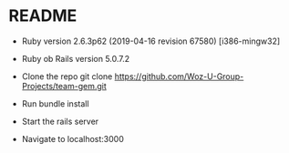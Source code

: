 # README

* Ruby version  2.6.3p62 (2019-04-16 revision 67580) [i386-mingw32]

* Ruby ob Rails version 5.0.7.2

* Clone the repo
  git clone https://github.com/Woz-U-Group-Projects/team-gem.git

* Run bundle install

* Start the rails server

* Navigate to localhost:3000
